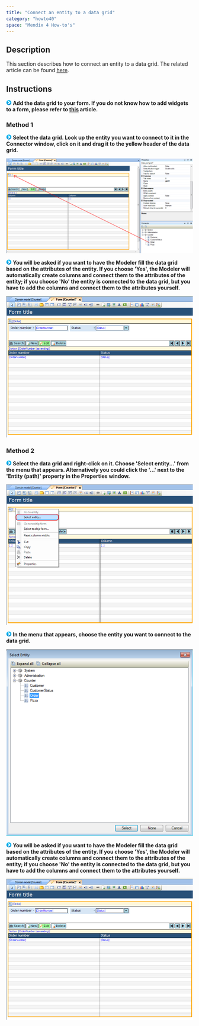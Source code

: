 ```yaml
---
title: "Connect an entity to a data grid"
category: "howto40"
space: "Mendix 4 How-to's"
---
```

## Description

This section describes how to connect an entity to a data grid. The related article can be found [here](https://world.mendix.com/pages/releaseview.action?pageId=9699364).

## Instructions

![](attachments/819203/917932.png) **Add the data grid to your form. If you do not know how to add widgets to a form, please refer to [this](https://world.mendix.com/display/howto25/Add+a+widget+to+a+form) article.**

### Method 1

![](attachments/819203/917932.png) **Select the data grid. Look up the entity you want to connect to it in the Connector window, click on it and drag it to the yellow header of the data grid.**

![](attachments/2621445/2752619.png)

![](attachments/819203/917932.png) **You will be asked if you want to have the Modeler fill the data grid based on the attributes of the entity. If you choose 'Yes', the Modeler will automatically create columns and connect them to the attributes of the entity; if you choose 'No' the entity is connected to the data grid, but you have to add the columns and connect them to the attributes yourself.**

![](attachments/2621445/2752618.png)

### Method 2

![](attachments/819203/917932.png) **Select the data grid and right-click on it. Choose 'Select entity...' from the menu that appears. Alternatively you could click the '...' next to the 'Entity (path)' property in the Properties window.**

![](attachments/2621445/2752623.png)

![](attachments/819203/917932.png) **In the menu that appears, choose the entity you want to connect to the data grid.**

![](attachments/2621445/2752622.png)

![](attachments/819203/917932.png) **You will be asked if you want to have the Modeler fill the data grid based on the attributes of the entity. If you choose 'Yes', the Modeler will automatically create columns and connect them to the attributes of the entity; if you choose 'No' the entity is connected to the data grid, but you have to add the columns and connect them to the attributes yourself.**

![](attachments/2621445/2752618.png)

